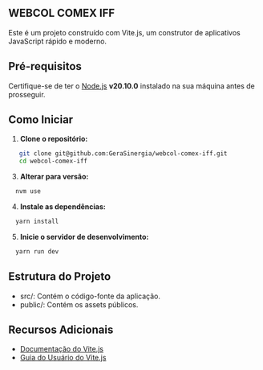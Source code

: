 
## WEBCOL COMEX IFF

Este é um projeto construído com Vite.js, um construtor de aplicativos JavaScript rápido e moderno.

## Pré-requisitos
Certifique-se de ter o [Node.js](https://nodejs.org/) <b>v20.10.0</b> instalado na sua máquina antes de prosseguir.

## Como Iniciar

1. **Clone o repositório:**
```bash
   git clone git@github.com:GeraSinergia/webcol-comex-iff.git
   cd webcol-comex-iff
```

3. **Alterar para versão:**
```bash
  nvm use
```

4. **Instale as dependências:**

```bash
  yarn install
```

5. **Inicie o servidor de desenvolvimento:**

```bash
  yarn run dev
```

## Estrutura do Projeto

* src/: Contém o código-fonte da aplicação.
* public/: Contém os assets públicos.

## Recursos Adicionais

* [Documentação do Vite.js](https://vitejs.dev/)
* [Guia do Usuário do Vite.js](https://vitejs.dev/guide/)